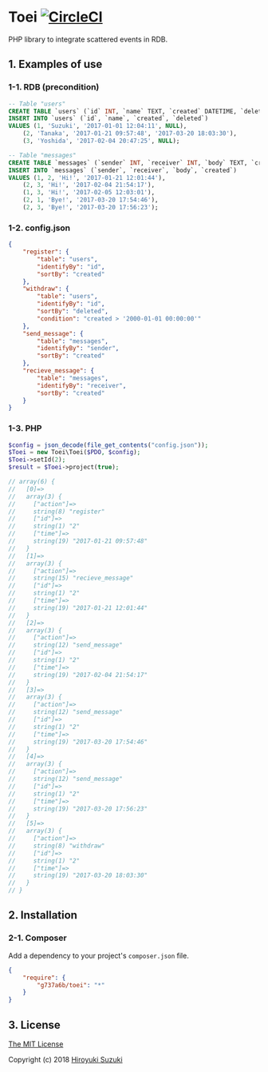 # Toei [![CircleCI](https://circleci.com/gh/g737a6b/toei.svg?style=svg)](https://circleci.com/gh/g737a6b/toei)

PHP library to integrate scattered events in RDB.

## 1. Examples of use

### 1-1. RDB (precondition)

```sql
-- Table "users"
CREATE TABLE `users` (`id` INT, `name` TEXT, `created` DATETIME, `deleted` DATETIME);
INSERT INTO `users` (`id`, `name`, `created`, `deleted`)
VALUES (1, 'Suzuki', '2017-01-01 12:04:11', NULL),
	(2, 'Tanaka', '2017-01-21 09:57:48', '2017-03-20 18:03:30'),
	(3, 'Yoshida', '2017-02-04 20:47:25', NULL);

-- Table "messages"
CREATE TABLE `messages` (`sender` INT, `receiver` INT, `body` TEXT, `created` DATETIME);
INSERT INTO `messages` (`sender`, `receiver`, `body`, `created`)
VALUES (1, 2, 'Hi!', '2017-01-21 12:01:44'),
	(2, 3, 'Hi!', '2017-02-04 21:54:17'),
	(1, 3, 'Hi!', '2017-02-05 12:03:01'),
	(2, 1, 'Bye!', '2017-03-20 17:54:46'),
	(2, 3, 'Bye!', '2017-03-20 17:56:23');
```

### 1-2. config.json

```json
{
	"register": {
		"table": "users",
		"identifyBy": "id",
		"sortBy": "created"
	},
	"withdraw": {
		"table": "users",
		"identifyBy": "id",
		"sortBy": "deleted",
		"condition": "created > '2000-01-01 00:00:00'"
	},
	"send_message": {
		"table": "messages",
		"identifyBy": "sender",
		"sortBy": "created"
	},
	"recieve_message": {
		"table": "messages",
		"identifyBy": "receiver",
		"sortBy": "created"
	}
}
```

### 1-3. PHP

```php
$config = json_decode(file_get_contents("config.json"));
$Toei = new Toei\Toei($PDO, $config);
$Toei->setId(2);
$result = $Toei->project(true);

// array(6) {
//   [0]=>
//   array(3) {
//     ["action"]=>
//     string(8) "register"
//     ["id"]=>
//     string(1) "2"
//     ["time"]=>
//     string(19) "2017-01-21 09:57:48"
//   }
//   [1]=>
//   array(3) {
//     ["action"]=>
//     string(15) "recieve_message"
//     ["id"]=>
//     string(1) "2"
//     ["time"]=>
//     string(19) "2017-01-21 12:01:44"
//   }
//   [2]=>
//   array(3) {
//     ["action"]=>
//     string(12) "send_message"
//     ["id"]=>
//     string(1) "2"
//     ["time"]=>
//     string(19) "2017-02-04 21:54:17"
//   }
//   [3]=>
//   array(3) {
//     ["action"]=>
//     string(12) "send_message"
//     ["id"]=>
//     string(1) "2"
//     ["time"]=>
//     string(19) "2017-03-20 17:54:46"
//   }
//   [4]=>
//   array(3) {
//     ["action"]=>
//     string(12) "send_message"
//     ["id"]=>
//     string(1) "2"
//     ["time"]=>
//     string(19) "2017-03-20 17:56:23"
//   }
//   [5]=>
//   array(3) {
//     ["action"]=>
//     string(8) "withdraw"
//     ["id"]=>
//     string(1) "2"
//     ["time"]=>
//     string(19) "2017-03-20 18:03:30"
//   }
// }
```

## 2. Installation

### 2-1. Composer

Add a dependency to your project's `composer.json` file.

```json
{
	"require": {
		"g737a6b/toei": "*"
	}
}
```

## 3. License

[The MIT License](http://opensource.org/licenses/MIT)

Copyright (c) 2018 [Hiroyuki Suzuki](https://mofg.net)
